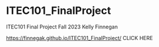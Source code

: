 # ITEC101_FinalProject
ITEC101 Final Project Fall 2023
Kelly Finnegan

https://finnegak.github.io/ITEC101_FinalProject/ CLICK HERE